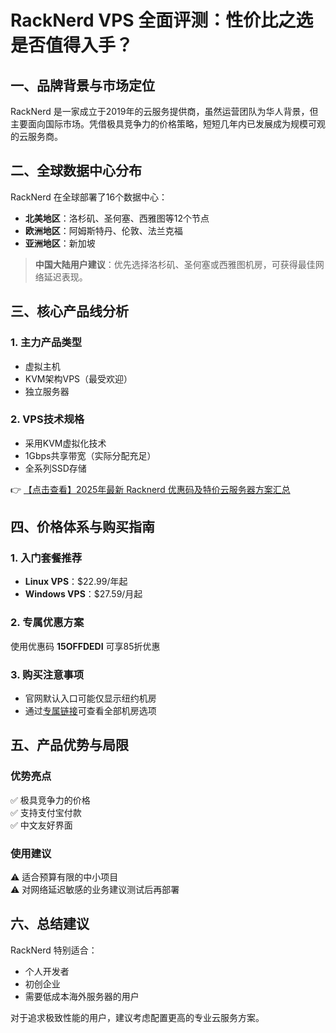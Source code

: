 # RackNerd VPS 全面评测：性价比之选是否值得入手？

## 一、品牌背景与市场定位
RackNerd 是一家成立于2019年的云服务提供商，虽然运营团队为华人背景，但主要面向国际市场。凭借极具竞争力的价格策略，短短几年内已发展成为规模可观的云服务商。

## 二、全球数据中心分布
RackNerd 在全球部署了16个数据中心：
- **北美地区**：洛杉矶、圣何塞、西雅图等12个节点
- **欧洲地区**：阿姆斯特丹、伦敦、法兰克福
- **亚洲地区**：新加坡

> **中国大陆用户建议**：优先选择洛杉矶、圣何塞或西雅图机房，可获得最佳网络延迟表现。

## 三、核心产品线分析
### 1. 主力产品类型
- 虚拟主机
- KVM架构VPS（最受欢迎）
- 独立服务器

### 2. VPS技术规格
- 采用KVM虚拟化技术
- 1Gbps共享带宽（实际分配充足）
- 全系列SSD存储

👉 [【点击查看】2025年最新 Racknerd 优惠码及特价云服务器方案汇总](https://bit.ly/Rack_Nerd)

## 四、价格体系与购买指南
### 1. 入门套餐推荐
- **Linux VPS**：$22.99/年起
- **Windows VPS**：$27.59/月起

### 2. 专属优惠方案
使用优惠码 **15OFFDEDI** 可享85折优惠

### 3. 购买注意事项
- 官网默认入口可能仅显示纽约机房
- 通过[专属链接](https://bit.ly/Rack_Nerd)可查看全部机房选项

## 五、产品优势与局限
### 优势亮点
✅ 极具竞争力的价格  
✅ 支持支付宝付款  
✅ 中文友好界面  

### 使用建议
⚠️ 适合预算有限的中小项目  
⚠️ 对网络延迟敏感的业务建议测试后再部署  

## 六、总结建议
RackNerd 特别适合：
- 个人开发者
- 初创企业
- 需要低成本海外服务器的用户

对于追求极致性能的用户，建议考虑配置更高的专业云服务方案。